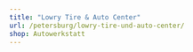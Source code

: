 ```yaml
---
title: "Lowry Tire & Auto Center"
url: /petersburg/lowry-tire-und-auto-center/
shop: Autowerkstatt
---
```


